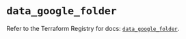 # `data_google_folder`

Refer to the Terraform Registry for docs: [`data_google_folder`](https://registry.terraform.io/providers/hashicorp/google-beta/5.36.0/docs/data-sources/google_folder).
